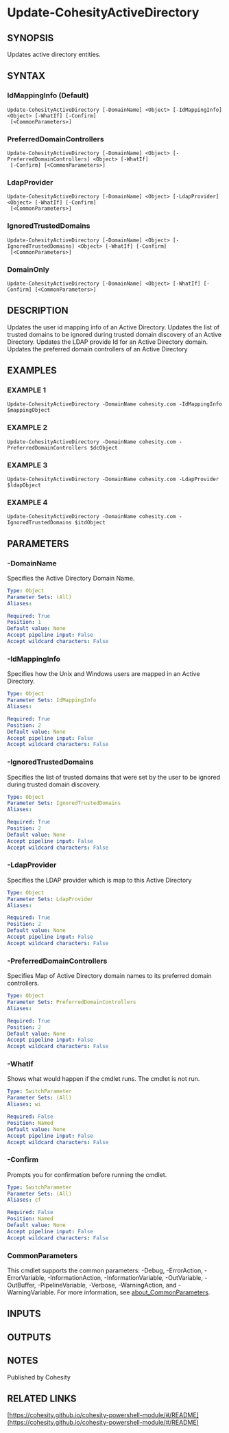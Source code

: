 # Update-CohesityActiveDirectory

## SYNOPSIS
Updates active directory entities.

## SYNTAX

### IdMappingInfo (Default)
```
Update-CohesityActiveDirectory [-DomainName] <Object> [-IdMappingInfo] <Object> [-WhatIf] [-Confirm]
 [<CommonParameters>]
```

### PreferredDomainControllers
```
Update-CohesityActiveDirectory [-DomainName] <Object> [-PreferredDomainControllers] <Object> [-WhatIf]
 [-Confirm] [<CommonParameters>]
```

### LdapProvider
```
Update-CohesityActiveDirectory [-DomainName] <Object> [-LdapProvider] <Object> [-WhatIf] [-Confirm]
 [<CommonParameters>]
```

### IgnoredTrustedDomains
```
Update-CohesityActiveDirectory [-DomainName] <Object> [-IgnoredTrustedDomains] <Object> [-WhatIf] [-Confirm]
 [<CommonParameters>]
```

### DomainOnly
```
Update-CohesityActiveDirectory [-DomainName] <Object> [-WhatIf] [-Confirm] [<CommonParameters>]
```

## DESCRIPTION
Updates the user id mapping info of an Active Directory.
Updates the list of trusted domains to be ignored during trusted domain discovery of an 
Active Directory.
Updates the LDAP provide Id for an Active Directory domain.
Updates the preferred domain controllers of an Active Directory

## EXAMPLES

### EXAMPLE 1
```
Update-CohesityActiveDirectory -DomainName cohesity.com -IdMappingInfo $mappingObject
```

### EXAMPLE 2
```
Update-CohesityActiveDirectory -DomainName cohesity.com -PreferredDomainControllers $dcObject
```

### EXAMPLE 3
```
Update-CohesityActiveDirectory -DomainName cohesity.com -LdapProvider $ldapObject
```

### EXAMPLE 4
```
Update-CohesityActiveDirectory -DomainName cohesity.com -IgnoredTrustedDomains $itdObject
```

## PARAMETERS

### -DomainName
Specifies the Active Directory Domain Name.

```yaml
Type: Object
Parameter Sets: (All)
Aliases:

Required: True
Position: 1
Default value: None
Accept pipeline input: False
Accept wildcard characters: False
```

### -IdMappingInfo
Specifies how the Unix and Windows users are mapped in an Active Directory.

```yaml
Type: Object
Parameter Sets: IdMappingInfo
Aliases:

Required: True
Position: 2
Default value: None
Accept pipeline input: False
Accept wildcard characters: False
```

### -IgnoredTrustedDomains
Specifies the list of trusted domains that were set by the user to be ignored during trusted domain discovery.

```yaml
Type: Object
Parameter Sets: IgnoredTrustedDomains
Aliases:

Required: True
Position: 2
Default value: None
Accept pipeline input: False
Accept wildcard characters: False
```

### -LdapProvider
Specifies the LDAP provider which is map to this Active Directory

```yaml
Type: Object
Parameter Sets: LdapProvider
Aliases:

Required: True
Position: 2
Default value: None
Accept pipeline input: False
Accept wildcard characters: False
```

### -PreferredDomainControllers
Specifies Map of Active Directory domain names to its preferred domain controllers.

```yaml
Type: Object
Parameter Sets: PreferredDomainControllers
Aliases:

Required: True
Position: 2
Default value: None
Accept pipeline input: False
Accept wildcard characters: False
```

### -WhatIf
Shows what would happen if the cmdlet runs.
The cmdlet is not run.

```yaml
Type: SwitchParameter
Parameter Sets: (All)
Aliases: wi

Required: False
Position: Named
Default value: None
Accept pipeline input: False
Accept wildcard characters: False
```

### -Confirm
Prompts you for confirmation before running the cmdlet.

```yaml
Type: SwitchParameter
Parameter Sets: (All)
Aliases: cf

Required: False
Position: Named
Default value: None
Accept pipeline input: False
Accept wildcard characters: False
```

### CommonParameters
This cmdlet supports the common parameters: -Debug, -ErrorAction, -ErrorVariable, -InformationAction, -InformationVariable, -OutVariable, -OutBuffer, -PipelineVariable, -Verbose, -WarningAction, and -WarningVariable. For more information, see [about_CommonParameters](http://go.microsoft.com/fwlink/?LinkID=113216).

## INPUTS

## OUTPUTS

## NOTES
Published by Cohesity

## RELATED LINKS

[https://cohesity.github.io/cohesity-powershell-module/#/README](https://cohesity.github.io/cohesity-powershell-module/#/README)


